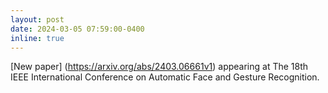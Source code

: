 ```yaml
---
layout: post
date: 2024-03-05 07:59:00-0400
inline: true
---
```


[New paper] (https://arxiv.org/abs/2403.06661v1) appearing at The 18th IEEE International Conference on Automatic Face and Gesture Recognition. 
